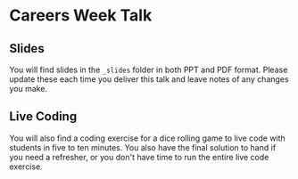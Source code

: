 # Careers Week Talk

## Slides
You will find slides in the `_slides` folder in both PPT and PDF format. Please update these each time you deliver this talk and leave notes of any changes you make.

## Live Coding
You will also find a coding exercise for a dice rolling game to live code with students in five to ten minutes. You also have the final solution to hand if you need a refresher, or you don't have time to run the entire live code exercise.